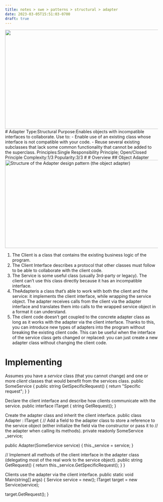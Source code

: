 ```yaml
---
title: notes > swe > patterns > structural > adapter
date: 2023-03-05T15:51:03-0700
draft: true
---
```

<img src="media/Structural_Adapter-image1.png" style="width:5.28333in;height:3.4in" />
# Adapter
Type:Structural
Purpose:Enables objects with incompatible interfaces to collaborate.
Use to:
- Enable use of an existing class whose interface is not compatible with your code.
- Reuse several existing subclasses that lack some common functionality that cannot be added to the superclass.
Principles:Single Responsibility Principle; Open/Closed Principle
Complexity:1/3
Popularity:3/3
# 
# Overview
## Object Adapter
<img src="media/Structural_Adapter-image2.png" style="width:5.475in;height:3.025in" alt="Structure of the Adapter design pattern (the object adapter)" />

1.  The Client is a class that contains the existing business logic of the program.
2.  The Client Interface describes a protocol that other classes must follow to be able to collaborate with the client code.
3.  The Service is some useful class (usually 3rd-party or legacy). The client can’t use this class directly because it has an incompatible interface.
4.  TheAdapteris a class that’s able to work with both the client and the service: it implements the client interface, while wrapping the service object. The adapter receives calls from the client via the adapter interface and translates them into calls to the wrapped service object in a format it can understand.
5.  The client code doesn’t get coupled to the concrete adapter class as long as it works with the adapter via the client interface. Thanks to this, you can introduce new types of adapters into the program without breaking the existing client code. This can be useful when the interface of the service class gets changed or replaced: you can just create a new adapter class without changing the client code.

# Implementing
Assumes you have a *service* class (that you cannot change) and one or more *client* classes that would benefit from the services class.
public SomeService
{
public string GetSpecificRequest()
{
return "Specific request";
}
}

Declare the client interface and describe how clients communicate with the service.
public interface ITarget
{
string GetRequest();
}

Create the adapter class and inherit the client interface.
public class Adapter : ITarget
{
// Add a field to the adapter class to store a reference to the service object (either initialize the field via the constructor or pass it to
// the adapter when calling its methods).
private readonly SomeService _service;

public Adapter(SomeService service)
{
this._service = service;
}

// Implement all methods of the client interface in the adapter class (delegating most of the real work to the service object).
public string GetRequest()
{
return this._service.GetSpecificRequest();
}
}

Clients use the adapter via the client interface.
public static void Main(string[] args)
{
Service service = new();
ITarget target = new Service(service);

target.GetRequest();
}
